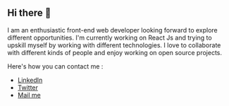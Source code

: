 ### <h2> Hi there 👋 </h2>

<!--
**akshpnwr/akshpnwr** is a ✨ _special_ ✨ repository because its `README.md` (this file) appears on your GitHub profile.

Here are some ideas to get you started:

- 🔭 I’m currently working on ...
- 🌱 I’m currently learning ...
- 👯 I’m looking to collaborate on ...
- 🤔 I’m looking for help with ...
- 💬 Ask me about ...
- 📫 How to reach me:
- 😄 Pronouns: ...
- ⚡ Fun fact: ...
-->


I am an enthusiastic front-end web developer looking forward to explore different opportunities. I'm currently working on React Js and trying to upskill myself by working with different technologies. I love to collaborate with different kinds of people and enjoy working on open source projects.<br> 

Here's how you can contact me :
- <a href="https://www.linkedin.com/in/akash-panwar-27b0141bb/">
  LinkedIn </a>
- <a href="https://twitter.com/Akshpnwr9976">
  Twitter</a>
- <a href="mailto:akashpanwar9976@gmail.com">Mail me</a>


<!-- ### <h2>My Stats : </h2> 
  
[![GitHub Streak](http://github-readme-streak-stats.herokuapp.com?user=akshpnwr&theme=dark&background=000000)](https://git.io/streak-stats)


[![Top Langs](https://github-readme-stats.vercel.app/api/top-langs/?username=akshpnwr&layout=compact&theme=vision-friendly-dark)](https://github.com/anuraghazra/github-readme-stats)
 -->
